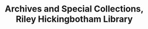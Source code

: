 ---
layout: repo
title: "Archives and Special Collections, Riley Hickingbotham Library"
id: 1042
permalink: repos/1042/
---